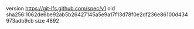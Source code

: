 version https://git-lfs.github.com/spec/v1
oid sha256:1062de6be92ab5b26427145a5e9a17f13d78f0e2df236e86100d434973adb9cb
size 4892
